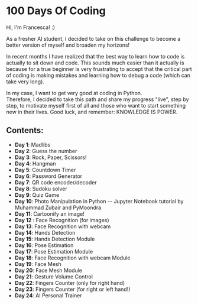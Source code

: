 # 100 Days Of Coding
Hi, I'm Francesca! :) 

As a fresher AI student, I decided to take on this challenge to become a better version of myself and broaden my horizons! 

In recent months I have realized that the best way to learn how to code is actually to sit down and code. This sounds much easier than it actually is because for a true beginner is very frustrating to accept that the critical part of coding is making mistakes and learning how to debug a code (which can take very long). 

In my case, I want to get very good at coding in Python. \
Therefore, I decided to take this path and share my progress "live", step by step, to motivate myself first of all and those who want to start something new in their lives. Good luck, and remember: KNOWLEDGE IS POWER.

## Contents: 
* **Day 1**: Madlibs
* **Day 2**: Guess the number
* **Day 3**: Rock, Paper, Scissors!
* **Day 4**: Hangman
* **Day 5**: Countdown Timer
* **Day 6**: Password Generator
* **Day 7**: QR code encoder/decoder
* **Day 8**: Sudoku solver
* **Day 9**: Quiz Game
* **Day 10**: Photo Manipulation in Python -- Jupyter Notebook tutorial by Muhammad Zubair and PyMoondra
* **Day 11**: Cartoonify an image!
* **Day 12** : Face Recognition (for images)
* **Day 13**: Face Recognition with webcam
* **Day 14**: Hands Detection
* **Day 15**: Hands Detection Module
* **Day 16**: Pose Estimation 
* **Day 17**: Pose Estimation Module 
* **Day 18**: Face Recognition with webcam Module
* **Day 19**: Face Mesh 
* **Day 20**: Face Mesh Module
* **Day 21**: Gesture Volume Control 
* **Day 22**: Fingers Counter (only for right hand)
* **Day 23**: Fingers Counter (for right or left hand!)
* **Day 24**: AI Personal Trainer


